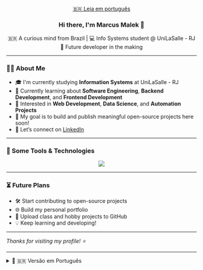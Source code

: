 <p align="center">
  <a href="#portugueseVersion">🇧🇷 Leia em português</a>
</p>

<h3 align="center">Hi there, I'm Marcus Malek 👋</h3>
<p align="center">
  🇧🇷 A curious mind from Brazil | 💻 Info Systems student @ UniLaSalle - RJ<br>
  🚀 Future developer in the making
</p>

---

### 🧑‍🎓 About Me

- 🎓 I'm currently studying **Information Systems** at UniLaSalle - RJ
- 📘 Currently learning about **Software Engineering**, **Backend Development**, and **Frontend Development**
- 🧠 Interested in **Web Development**, **Data Science**, and **Automation Projects**
- 📌 My goal is to build and publish meaningful open-source projects here soon!
- 💬 Let’s connect on [LinkedIn](https://linkedin.com/in/marcus-malek)

---

### 🔧 Some Tools & Technologies

<p align="center">
  <img src="https://skillicons.dev/icons?i=python,java,ruby,html,css,js,nodejs,npm,c,vscode,pycharm,eclipse,postgres,figma,github&theme=dark" />
</p>

---

### ⏳ Future Plans

- 🛠 Start contributing to open-source projects
- 🌐 Build my personal portfolio
- 📂 Upload class and hobby projects to GitHub
- 💡 Keep learning and developing!

---

_Thanks for visiting my profile! ⭐️_

---

<details>
<summary id="portugueseVersion">📘 🇧🇷 Versão em Português</summary>

<br>

<h3 align="center">Olá, eu sou Marcus Malek 👋</h3>
<p align="center">
  🇧🇷 Mente curiosa do Brasil | 💻 Estudante de Sistemas de Informação na UniLaSalle - RJ<br>
  🚀 Futuro desenvolvedor em formação
</p>

---

### 🧑‍🎓 Sobre Mim

- 🎓 Estudante de **Sistemas de Informação** na UniLaSalle - RJ
- 📘 Aprendendo sobre **Engenharia de Software**, **Desenvolvimento Backend** e **Desenvolvimento Frontend**
- 🧠 Interesses: **Desenvolvimento Web**, **Ciência de Dados** e **Automação**
- 📌 Pretendo em breve publicar projetos de código aberto significativos por aqui
- 💬 Conecte-se comigo no [LinkedIn](https://linkedin.com/in/marcus-malek)

---

### 🔧 Algumas Ferramentas e Tecnologias

<p align="center">
  <img src="https://skillicons.dev/icons?i=python,java,ruby,html,css,js,nodejs,npm,c,vscode,pycharm,eclipse,postgres,figma,github&theme=dark" />
</p>

---

### ⏳ Planos Futuros

- 🛠 Começar a contribuir com projetos open-source
- 🌐 Criar meu portfólio pessoal
- 📂 Publicar projetos da faculdade e pessoais aqui no GitHub
- 💡 Continuar aprendendo e desenvolvendo!

---

_Obrigado por visitar meu perfil! ⭐️_

</details>
